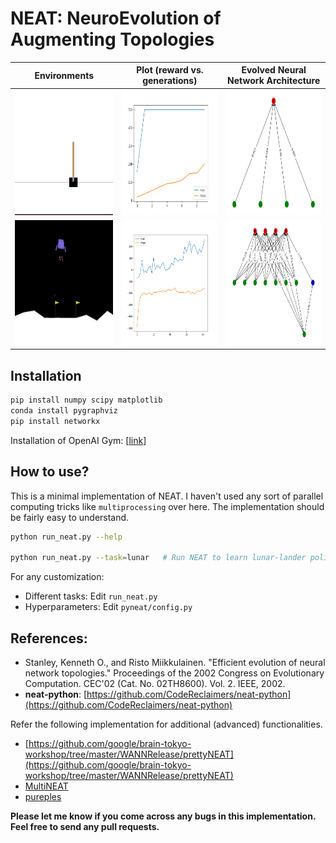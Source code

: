 # NEAT: NeuroEvolution of Augmenting Topologies

 Environments | Plot (reward vs. generations) | Evolved Neural Network Architecture
:---: | :---: | :---:
<img src="media/inverted_pendulum.gif" width="275" height="200"/> | <img src="media/inverted_pendulum_NEAT.png" width="275" height="200"/> | <img src="media/inverted_pendulum_network_NEAT.png" width="275" height="200"/>
<img src="media/lunar_lander.gif" width="275" height="200"/> | <img src="media/lunar_lander_NEAT.png" width="275" height="200"/> | <img src="media/lunar_lander_network_NEAT.png" width="275" height="200"/>

## Installation

```bash
pip install numpy scipy matplotlib
conda install pygraphviz
pip install networkx
```

Installation of OpenAI Gym: [[link](https://github.com/openai/gym)]

## How to use?

This is a minimal implementation of NEAT. I haven't used any sort of parallel computing tricks like ``multiprocessing`` over here. The implementation should be fairly easy to understand.

```bash
python run_neat.py --help

python run_neat.py --task=lunar   # Run NEAT to learn lunar-lander policy
```

For any customization:
* Different tasks: Edit ``run_neat.py``  
* Hyperparameters: Edit ``pyneat/config.py``

## References:
* Stanley, Kenneth O., and Risto Miikkulainen. "Efficient evolution of neural network topologies." Proceedings of the 2002 Congress on Evolutionary Computation. CEC'02 (Cat. No. 02TH8600). Vol. 2. IEEE, 2002.
* **neat-python**: [https://github.com/CodeReclaimers/neat-python](https://github.com/CodeReclaimers/neat-python)

Refer the following implementation for additional (advanced) functionalities.
* [https://github.com/google/brain-tokyo-workshop/tree/master/WANNRelease/prettyNEAT](https://github.com/google/brain-tokyo-workshop/tree/master/WANNRelease/prettyNEAT) 
* [MultiNEAT](https://github.com/peter-ch/MultiNEAT)
* [pureples](https://github.com/ukuleleplayer/pureples)

**Please let me know if you come across any bugs in this implementation. Feel free to send any pull requests.**